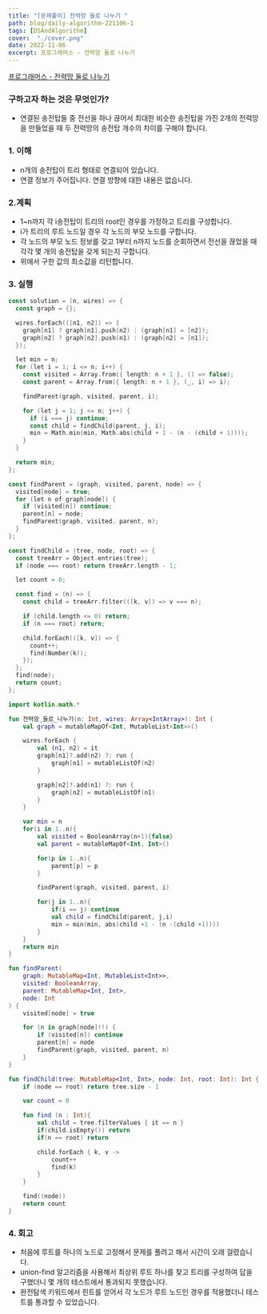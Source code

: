 ```yaml
---
title: "[문제풀이] 전력망 둘로 나누기 "
path: blog/daily-algorithm-221106-1
tags: [DSAndAlgorithm]
cover:  "./cover.png"
date: 2022-11-06
excerpt: 프로그래머스 - 전력망 둘로 나누기
---
```


[프로그래머스 - 전력망 둘로 나누기](https://school.programmers.co.kr/learn/courses/30/lessons/86971)

### 구하고자 하는 것은 무엇인가?

- 연결된 송전탑들 중 전선을 하나 끊어서 최대한 비슷한 송전탑을 가진 2개의 전력망을 만들었을 때 두 전력망의 송전탑 개수의 차이를 구해야 합니다.

### 1. 이해

- n개의 송전탑이 트리 형태로 연결되어 있습니다.
- 연결 정보가 주어집니다. 연결 방향에 대한 내용은 없습니다.

### 2.계획

- 1~n까지 각 i송전탑이 트리의 root인 경우를 가정하고 트리를 구성합니다.
- i가 트리의 루트 노드일 경우 각 노드의 부모 노드를 구합니다.
- 각 노드의 부모 노드 정보를 갖고 1부터 n까지 노드를 순회하면서 전선을 끊었을 때 각각 몇 개의 송전탑을 갖게 되는지 구합니다.
- 위에서 구한 값의 최소값을 리턴합니다.

### 3. 실행

```kotlin
const solution = (n, wires) => {
  const graph = {};

  wires.forEach(([n1, n2]) => {
    graph[n1] ? graph[n1].push(n2) : (graph[n1] = [n2]);
    graph[n2] ? graph[n2].push(n1) : (graph[n2] = [n1]);
  });

  let min = n;
  for (let i = 1; i <= n; i++) {
    const visited = Array.from({ length: n + 1 }, () => false);
    const parent = Array.from({ length: n + 1 }, (_, i) => i);

    findParent(graph, visited, parent, i);

    for (let j = 1; j <= n; j++) {
      if (i === j) continue;
      const child = findChild(parent, j, i);
      min = Math.min(min, Math.abs(child + 1 - (n - (child + 1))));
    }
  }

  return min;
};

const findParent = (graph, visited, parent, node) => {
  visited[node] = true;
  for (let n of graph[node]) {
    if (visited[n]) continue;
    parent[n] = node;
    findParent(graph, visited, parent, n);
  }
};

const findChild = (tree, node, root) => {
  const treeArr = Object.entries(tree);
  if (node === root) return treeArr.length - 1;

  let count = 0;

  const find = (n) => {
    const child = treeArr.filter(([k, v]) => v === n);

    if (child.length <= 0) return;
    if (n === root) return;

    child.forEach(([k, v]) => {
      count++;
      find(Number(k));
    });
  };
  find(node);
  return count;
};
```

```kotlin
import kotlin.math.*

fun 전력망_둘로_나누기(n: Int, wires: Array<IntArray>): Int {
    val graph = mutableMapOf<Int, MutableList<Int>>()

    wires.forEach {
        val (n1, n2) = it
        graph[n1]?.add(n2) ?: run {
            graph[n1] = mutableListOf(n2)
        }

        graph[n2]?.add(n1) ?: run {
            graph[n2] = mutableListOf(n1)
        }
    }

    var min = n
    for(i in 1..n){
        val visited = BooleanArray(n+1){false}
        val parent = mutableMapOf<Int, Int>()

        for(p in 1..n){
            parent[p] = p
        }

        findParent(graph, visited, parent, i)

        for(j in 1..n){
            if(i == j) continue
            val child = findChild(parent, j,i)
            min = min(min, abs(child +1 - (n -(child +1))))
        }
    }
    return min
}

fun findParent(
    graph: MutableMap<Int, MutableList<Int>>,
    visited: BooleanArray,
    parent: MutableMap<Int, Int>,
    node: Int
) {
    visited[node] = true

    for (n in graph[node]!!) {
        if (visited[n]) continue
        parent[n] = node
        findParent(graph, visited, parent, n)
    }
}

fun findChild(tree: MutableMap<Int, Int>, node: Int, root: Int): Int {
    if (node == root) return tree.size - 1

    var count = 0

    fun find (n : Int){
        val child = tree.filterValues { it == n }
        if(child.isEmpty()) return
        if(n == root) return

        child.forEach { k, v ->
            count++
            find(k)
        }
    }

    find((node))
    return count
}
```

### 4. 회고

- 처음에 루트를 하나의 노드로 고정해서 문제를 풀려고 해서 시간이 오래 걸렸습니다.
- union-find 알고리즘을 사용해서 최상위 루트 하나를 찾고 트리를 구성하여 답을 구했더니 몇 개의 테스트에서 통과되지 못했습니다.
- 완전탐색 키워드에서 힌트를 얻어서 각 노드가 루트 노드인 경우를 적용했더니 테스트를 통과할 수 있었습니다.